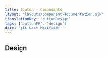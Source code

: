 ```yaml
---
title: bouton - Composants
layout: "layouts/component-documentation.njk"
translationKey: "buttonDesign"
tags: ['buttonFR', 'design']
date: "git Last Modified"
---
```


## Design